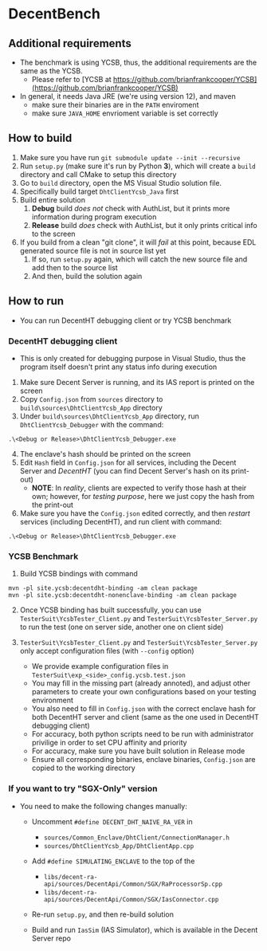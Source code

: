 # DecentBench

## Additional requirements

- The benchmark is using YCSB, thus, the additional requirements are the same as the YCSB.
	- Please refer to [YCSB at https://github.com/brianfrankcooper/YCSB](https://github.com/brianfrankcooper/YCSB)
- In general, it needs Java JRE (we're using version 12), and maven
	- make sure their binaries are in the `PATH` enviroment
	- make sure `JAVA_HOME` envrioment variable is set correctly

## How to build

1. Make sure you have run `git submodule update --init --recursive`
2. Run `setup.py` (make sure it's run by Python **3**), which will create a `build` directory and call CMake to setup this directory
3. Go to `build` directory, open the MS Visual Studio solution file.
4. Specifically build target `DhtClientYcsb_Java` first
5. Build entire solution
	1. **Debug** build *does not* check with AuthList, but it prints more information during program execution
	2. **Release** build *does* check with AuthList, but it only prints critical info to the screen
6. If you build from a clean "git clone", it will *fail* at this point, because EDL generated source file is not in source list yet
	1. If so, run `setup.py` again, which will catch the new source file and add then to the source list
	2. And then, build the solution again

## How to run

- You can run DecentHT debugging client or try YCSB benchmark

### DecentHT debugging client

- This is only created for debugging purpose in Visual Studio, thus the program itself doesn't print any status info during execution

1. Make sure Decent Server is running, and its IAS report is printed on the screen
2. Copy `Config.json` from `sources` directory to `build\sources\DhtClientYcsb_App` directory
3. Under `build\sources\DhtClientYcsb_App` directory, run `DhtClientYcsb_Debugger` with the command:

```
.\<Debug or Release>\DhtClientYcsb_Debugger.exe
```

4. The enclave's hash should be printed on the screen
5. Edit `Hash` field in `Config.json` for all services, including the Decent Server and *DecentHT* (you can find Decent Server's hash on its print-out)
	- **NOTE**: In *reality*, clients are expected to verify those hash at their own; however, for *testing purpose*, here we just copy the hash from the print-out
6. Make sure you have the `Config.json` edited correctly, and then *restart* services (including DecentHT), and run client with command:

```
.\<Debug or Release>\DhtClientYcsb_Debugger.exe
```

### YCSB Benchmark

1. Build YCSB bindings with command

```
mvn -pl site.ycsb:decentdht-binding -am clean package
mvn -pl site.ycsb:decentdht-nonenclave-binding -am clean package
```

2.  Once YCSB binding has built successfully, you can use `TesterSuit\YcsbTester_Client.py` and `TesterSuit\YcsbTester_Server.py` to run the test (one on server side, another one on client side)

3. `TesterSuit\YcsbTester_Client.py` and `TesterSuit\YcsbTester_Server.py` only accept configuration files (with `--config` option)
	- We provide example configuration files in `TesterSuit\exp_<side>_config.ycsb.test.json`
	- You may fill in the missing part (already annoted), and adjust other parameters to create your own configurations based on your testing environment
	- You also need to fill in `Config.json` with the correct enclave hash for both DecentHT server and client (same as the one used in DecentHT debugging client)
	- For accuracy, both python scripts need to be run with administrator privilige in order to set CPU affinity and priority
	- For accuracy, make sure you have built solution in Release mode
	- Ensure all corresponding binaries, enclave binaries, `Config.json` are copied to the working directory

### If you want to try "SGX-Only" version

- You need to make the following changes manually:
	- Uncomment `#define DECENT_DHT_NAIVE_RA_VER` in 
		- `sources/Common_Enclave/DhtClient/ConnectionManager.h`
		- `sources/DhtClientYcsb_App/DhtClientApp.cpp`
	
	- Add `#define SIMULATING_ENCLAVE` to the top of the
		- `libs/decent-ra-api/sources/DecentApi/Common/SGX/RaProcessorSp.cpp`
		- `libs/decent-ra-api/sources/DecentApi/Common/SGX/IasConnector.cpp`
	
	- Re-run `setup.py`, and then re-build solution
	
	- Build and run `IasSim` (IAS Simulator), which is available in the Decent Server repo
